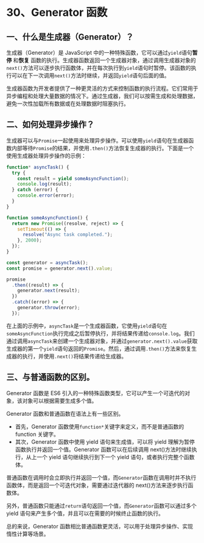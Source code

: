 # 30、Generator 函数

[Generator]: https://wangdoc.com/es6/generator

## 一、什么是生成器（Generator）？

生成器（Generator）是 JavaScript 中的一种特殊函数，它可以通过`yield`语句**暂停** 和**恢复** 函数的执行。生成器函数返回一个生成器对象，通过调用生成器对象的`next()`方法可以逐步执行函数体，并在每次执行到`yield`语句时暂停。该函数的执行可以在下一次调用`next()`方法时继续，并返回`yield`语句后面的值。

生成器函数为开发者提供了一种更灵活的方式来控制函数的执行流程。它们常用于异步编程和处理大量数据的情况下。通过生成器，我们可以按需生成和处理数据，避免一次性加载所有数据或在处理数据时阻塞执行。

## 二、如何处理异步操作？

生成器可以与`Promise`一起使用来处理异步操作。可以使用`yield`语句在生成器函数内部等待`Promise`的结果，并使用`.then()`方法恢复生成器的执行。下面是一个使用生成器处理异步操作的示例：

```javascript
function* asyncTask() {
  try {
    const result = yield someAsyncFunction();
    console.log(result);
  } catch (error) {
    console.error(error);
  }
}

function someAsyncFunction() {
  return new Promise((resolve, reject) => {
    setTimeout(() => {
      resolve("Async task completed.");
    }, 2000);
  });
}

const generator = asyncTask();
const promise = generator.next().value;

promise
  .then((result) => {
    generator.next(result);
  })
  .catch((error) => {
    generator.throw(error);
  });
```

在上面的示例中，`asyncTask`是一个生成器函数，它使用`yield`语句在`someAsyncFunction`执行完成之后暂停执行，并将结果传递给`console.log`。我们通过调用`asyncTask`来创建一个生成器对象，并通过`generator.next().value`获取生成器的第一个`yield`语句返回的`Promise`。然后，通过调用`.then()`方法来恢复生成器的执行，并使用`.next()`将结果传递给生成器。

## 三、与普通函数的区别。

Generator 函数是 ES6 引入的一种特殊函数类型，它可以产生一个可迭代的对象，该对象可以根据需要生成多个值。

Generator 函数和普通函数在语法上有一些区别。

- 首先，Generator 函数使用`function*`关键字来定义，而不是普通函数的 function 关键字。
- 其次，Generator 函数中使用 yield 语句来生成值，可以将 yield 理解为暂停函数执行并返回一个值。Generator 函数可以在后续调用 next()方法时继续执行，从上一个 yield 语句继续执行到下一个 yield 语句，或者执行完整个函数体。

普通函数在调用时会立即执行并返回一个值，而`Generator`函数在调用时并不执行函数体，而是返回一个可迭代对象，需要通过迭代器的 next()方法来逐步执行函数体。

另外，普通函数只能通过`return`语句返回一个值，而`Generator`函数可以通过多个 yield 语句来产生多个值，并且可以在需要的时候终止函数的执行。

总的来说，Generator 函数相比普通函数更灵活，可以用于处理异步操作、实现惰性计算等场景。
